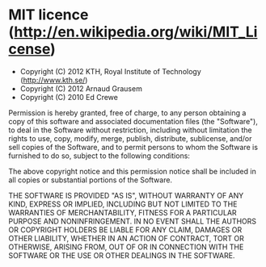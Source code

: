 # MIT licence (http://en.wikipedia.org/wiki/MIT_License)

* Copyright (C) 2012 KTH, Royal Institute of Technology (http://www.kth.se/)
* Copyright (C) 2012 Arnaud Grausem
* Copyright (C) 2010 Ed Crewe

Permission is hereby granted, free of charge, to any person obtaining a copy of this software and associated
documentation files (the "Software"), to deal in the Software without restriction, including without limitation
the rights to use, copy, modify, merge, publish, distribute, sublicense, and/or sell copies of the Software,
and to permit persons to whom the Software is furnished to do so, subject to the following conditions:

The above copyright notice and this permission notice shall be included in all copies or substantial portions of the Software.

THE SOFTWARE IS PROVIDED "AS IS", WITHOUT WARRANTY OF ANY KIND, EXPRESS OR IMPLIED, INCLUDING BUT NOT LIMITED TO THE
WARRANTIES OF MERCHANTABILITY, FITNESS FOR A PARTICULAR PURPOSE AND NONINFRINGEMENT. IN NO EVENT SHALL THE AUTHORS OR
COPYRIGHT HOLDERS BE LIABLE FOR ANY CLAIM, DAMAGES OR OTHER LIABILITY, WHETHER IN AN ACTION OF CONTRACT,
TORT OR OTHERWISE, ARISING FROM, OUT OF OR IN CONNECTION WITH THE SOFTWARE OR THE USE OR OTHER DEALINGS IN THE SOFTWARE.
